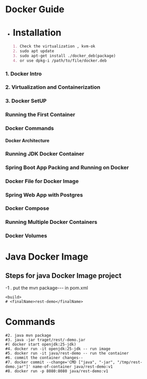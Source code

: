 #
#  Docker Guide

-   # Installation
    ```markdown
    1. Check the virtualization , kvm-ok
    2. sudo apt update 
    3. sudo apt-get install ./docker_deb(package)
    4. or use dpkg-i /path/to/file/docker.deb
    ```

### 1. Docker Intro

### 2. Virtualization and Containerization

### 3. Docker SetUP

### Running the First Container 

### Docker Commands 

#### Docker Architecture 

### Running JDK Docker Container 

### Spring Boot App Packing and Running on Docker 

### Docker File for Docker Image 

### Spring Web App with Postgres 

### Docker Compose

### Running Multiple Docker Containers 

### Docker Volumes 
# Java Docker Image

## Steps for java Docker Image project

-1 . put the  mvn package---  in pom.xml 
~~~
<build>
# <finalName>rest-demo</finalName>
~~~


#  Commands

```
#2. java mvn package
#3. java -jar traget/rest/-demo.jar
#( docker start openjdk:25-jdk)
#4. docker run -it openjdk:25-jdk -- run image
#5. docker run -it java/rest-demo -- run the container
#6. commit the container changes--
#7. docker commit --change='CMD ["java", "-jar", "/tmp/rest-demo.jar"]' name-of-container java/rest-demo:v1
#8. docker run -p 8080:8080 java/rest-demo:v1
```
